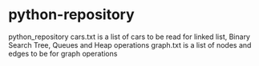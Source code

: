 # python-repository
python_repository
cars.txt is a list of cars to be read for linked list, Binary Search Tree, Queues and Heap operations
graph.txt is a list of nodes and edges to be for graph operations
